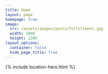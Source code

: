 ```yaml
---
title: Home
layout: page
homepage: true
image:
  src: /assets/images/posts/fulfillment.jpg
  width: 1600
  height: 1289
layout_options:
  container: false
  hide_page_title: true
---
```


{% include location-hero.html %}
